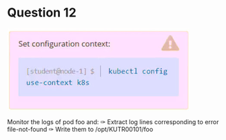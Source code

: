 # Question 12
![alt text](image.png)

Monitor the logs of pod foo and:
✑ Extract log lines corresponding to error file-not-found
✑ Write them to /opt/KUTR00101/foo

